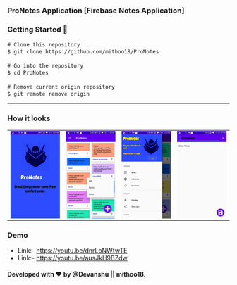 ### ProNotes Application [Firebase Notes Application]

### Getting Started 🚀

```
# Clone this repository
$ git clone https://github.com/mithoo18/ProNotes

# Go into the repository
$ cd ProNotes

# Remove current origin repository
$ git remote remove origin
```

---

### How it looks 
<table>
<tr>
  <td><img align="left" src="https://github.com/mithoo18/ProNotes/blob/master/gitimg/2.jpg" alt="Splash Screen" /></td>

<td><img align="right" src="https://github.com/mithoo18/ProNotes/blob/master/gitimg/1.jpg" alt="Main Screen" /></td>
  <td><img align="left" src="https://github.com/mithoo18/ProNotes/blob/master/gitimg/4.jpg" alt="Navigation Drawer" /></td>

<td><img align="right" src="https://github.com/mithoo18/ProNotes/blob/master/gitimg/3.jpg" alt="Add Notes" /></td>
</tr>
</table>

### Demo 

- Link:- https://youtu.be/dnrLoNWtwTE
- Link:- https://youtu.be/ausJkH9BZdw

#### Developed with ❤ by @Devanshu || mithoo18.

